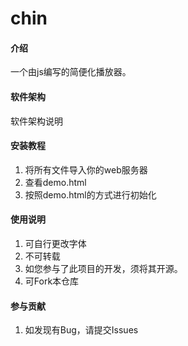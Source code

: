 # chin

#### 介绍
一个由js编写的简便化播放器。

#### 软件架构
软件架构说明


#### 安装教程

1.  将所有文件导入你的web服务器
2.  查看demo.html
3.  按照demo.html的方式进行初始化

#### 使用说明

1.  可自行更改字体
2.  不可转载
3.  如您参与了此项目的开发，须将其开源。
4.  可Fork本仓库

#### 参与贡献

1.  如发现有Bug，请提交Issues

